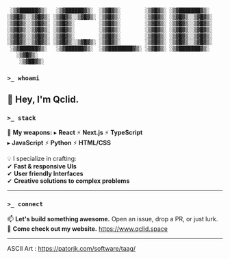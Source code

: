 ```txt
 ░▒▓██████▓▒░   ░▒▓██████▓▒░  ░▒▓█▓▒░        ░▒▓█▓▒░ ░▒▓███████▓▒░        
░▒▓█▓▒░░▒▓█▓▒░ ░▒▓█▓▒░░▒▓█▓▒░ ░▒▓█▓▒░        ░▒▓█▓▒░ ░▒▓█▓▒░░▒▓█▓▒░       
░▒▓█▓▒░░▒▓█▓▒░ ░▒▓█▓▒░        ░▒▓█▓▒░        ░▒▓█▓▒░ ░▒▓█▓▒░░▒▓█▓▒░       
░▒▓█▓▒░░▒▓█▓▒░ ░▒▓█▓▒░        ░▒▓█▓▒░        ░▒▓█▓▒░ ░▒▓█▓▒░░▒▓█▓▒░       
░▒▓█▓▒░░▒▓█▓▒░ ░▒▓█▓▒░        ░▒▓█▓▒░        ░▒▓█▓▒░ ░▒▓█▓▒░░▒▓█▓▒░       
░▒▓█▓▒░░▒▓█▓▒░ ░▒▓█▓▒░░▒▓█▓▒░ ░▒▓█▓▒░        ░▒▓█▓▒░ ░▒▓█▓▒░░▒▓█▓▒░       
 ░▒▓██████▓▒░   ░▒▓██████▓▒░  ░▒▓████████▓▒░ ░▒▓█▓▒░ ░▒▓███████▓▒░        
   ░▒▓█▓▒░                                                                
    ░▒▓██▓▒░                                                              
```

### `>_ whoami`  
👋 Hey, I'm **Qclid**.
---

### `>_ stack`  
🚀 **My weapons:**
▸ **React** ⚡ **Next.js** ⚡ **TypeScript**  
▸ **JavaScript** ⚡ **Python** ⚡ **HTML/CSS**  

💡 I specialize in crafting:  
✔ **Fast & responsive UIs**  
✔ **User friendly Interfaces**  
✔ **Creative solutions to complex problems**  

---

### `>_ connect`  
📫 **Let's build something awesome.** Open an issue, drop a PR, or just lurk.  
📜 **Come check out my website.** https://www.qclid.space 

---



ASCII Art : https://patorjk.com/software/taag/
